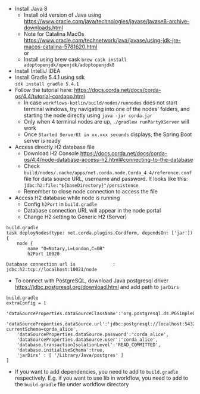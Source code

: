 * Install Java 8  
  * Install old version of Java using https://www.oracle.com/java/technologies/javase/javase8-archive-downloads.html
  * Note for Catalina MacOs https://www.oracle.com/technetwork/java/javase/using-jdk-jre-macos-catalina-5781620.html  
  or  
  * Install using brew cask `brew cask install adoptopenjdk/openjdk/adoptopenjdk8`
* Install IntelliJ IDEA
* Install Gradle 5.4.1 using sdk  
`sdk install gradle 5.4.1`
* Follow the tutorial here: https://docs.corda.net/docs/corda-os/4.4/tutorial-cordapp.html
  * In case `workflows-kotlin/build/nodes/runnodes` does not start terminal windows, try navigating into one of the nodes' folders, and starting the node directly using  `java -jar corda.jar`
  * Only when 4 terminal nodes are up, `./gradlew runPartyXServer` will work
  * Once `Started ServerKt in xx.xxx seconds` displays, the Spring Boot server is ready
* Access directly H2 database file
  * Download H2 Console https://docs.corda.net/docs/corda-os/4.4/node-database-access-h2.html#connecting-to-the-database
  * Check `build/nodes/.cache/apps/net.corda.node.Corda_4.4/reference.conf` file for data source URL, username and password. It looks like this: `jdbc:h2:file:"${baseDirectory}"/persistence`
  * Remember to close node connection to access the file
* Access H2 database while node is running
  * Config `h2Port` in `build.gradle`
  * Database connection URL will appear in the node portal
  * Change H2 setting to Generic H2 (Server)
```
build.gradle
task deployNodes(type: net.corda.plugins.Cordform, dependsOn: ['jar']) {
    node {
        name "O=Notary,L=London,C=GB"
        h2Port 10020
```
```
Database connection url is              : jdbc:h2:tcp://localhost:10021/node
```
* To connect with PostgreSQL, download Java postgresql driver https://jdbc.postgresql.org/download.html and add path to `jarDirs`
```
build.gradle
extraConfig = [
    'dataSourceProperties.dataSourceClassName':'org.postgresql.ds.PGSimpleDataSource',
    'dataSourceProperties.dataSource.url':'jdbc:postgresql://localhost:5432/propine_development?currentSchema=corda_alice',
    'dataSourceProperties.dataSource.password':'corda_alice',
    'dataSourceProperties.dataSource.user':'corda_alice',
    'database.transactionIsolationLevel':'READ_COMMITTED',
    'database.initialiseSchema':true,
    'jarDirs' : [ '/Library/Java/postgres' ]
]
```
* If you want to add dependencies, you need to add to `build.gradle` respectively. E.g. if you want to use lib in workflow, you need to add to the `build.gradle` file under workflow directory